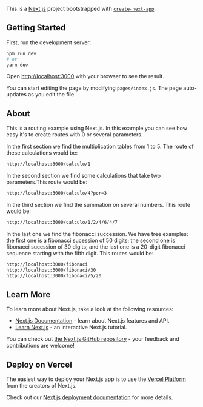 This is a [Next.js](https://nextjs.org/) project bootstrapped with [`create-next-app`](https://github.com/vercel/next.js/tree/canary/packages/create-next-app).

## Getting Started

First, run the development server:

```bash
npm run dev
# or
yarn dev
```

Open [http://localhost:3000](http://localhost:3000) with your browser to see the result.

You can start editing the page by modifying `pages/index.js`. The page auto-updates as you edit the file.

## About

This is a routing example using Next.js. In this example you can see how easy it's to create routes with 0 or several parameters.

In the first section we find the multiplication tables from 1 to 5. The route of these calculations would be:

```bash 
http://localhost:3000/calculo/1 
```

In the second section we find some calculations that take two parameters.This route would be: 

```bash 
http://localhost:3000/calculo/4?por=3 
```

In the third section we find the summation on several numbers. This route would be: 

```bash 
http://localhost:3000/calculo/1/2/4/6/4/7 
```

In the last one we find the fibonacci succession. We have tree examples: the first one is a fibonacci sucession of 50 digits; the second one is fibonacci sucession of 30 digits; and the last one is a 20-digit fibonacci sequence starting with the fifth digit. This routes would be: 

``` bash
http://localhost:3000/fibonaci
http://localhost:3000/fibonaci/30 
http://localhost:3000/fibonaci/5/20 
```

## Learn More

To learn more about Next.js, take a look at the following resources:

- [Next.js Documentation](https://nextjs.org/docs) - learn about Next.js features and API.
- [Learn Next.js](https://nextjs.org/learn) - an interactive Next.js tutorial.

You can check out [the Next.js GitHub repository](https://github.com/vercel/next.js/) - your feedback and contributions are welcome!

## Deploy on Vercel

The easiest way to deploy your Next.js app is to use the [Vercel Platform](https://vercel.com/import?utm_medium=default-template&filter=next.js&utm_source=create-next-app&utm_campaign=create-next-app-readme) from the creators of Next.js.

Check out our [Next.js deployment documentation](https://nextjs.org/docs/deployment) for more details.
